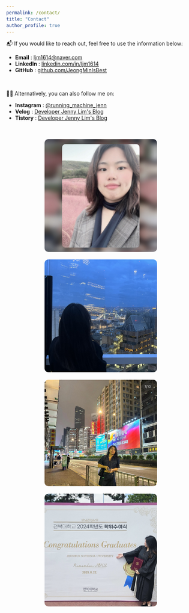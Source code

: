 ```yaml
---
permalink: /contact/
title: "Contact"
author_profile: true
---
```


📬 If you would like to reach out, feel free to use the information below:

- **Email** : [ljm1614@naver.com](mailto:ljm1614@naver.com)  
- **LinkedIn** : [linkedin.com/in/ljm1614](https://www.linkedin.com/in/ljm1614/)  
- **GitHub** : [github.com/JeongMinIsBest](https://github.com/JeongMinIsBest)  
<br/>

✍🏻 Alternatively, you can also follow me on:

- **Instagram** : [@running_machine_jenn](https://instagram.com/running_machine_jenn)  
- **Velog** : [Developer Jenny Lim's Blog](https://velog.io/@ever_since)  
- **Tistory** : [Developer Jenny Lim's Blog](https://ljm1614.tistory.com/)
<br/>
<br/>

<div style="display: flex; justify-content: center; gap: 20px; flex-wrap: wrap;">
  <img src="/images/contact_photo1.jpg" alt="Casual Photo 1" style="max-width: 300px; border-radius: 10px;">
  <img src="/images/contact_photo2.jpg" alt="Casual Photo 2" style="max-width: 300px; border-radius: 10px;">
  <img src="/images/contact_photo3.jpg" alt="Casual Photo 3" style="max-width: 300px; border-radius: 10px;">
  <img src="/images/contact_photo4.jpg" alt="Casual Photo 3" style="max-width: 300px; border-radius: 10px;">
</div>
<br/>
<br/>
